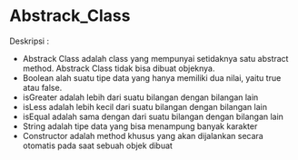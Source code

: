 # Abstrack_Class
Deskripsi : 
* Abstrack Class adalah class yang mempunyai setidaknya satu abstract method. Abstrack Class tidak bisa dibuat objeknya.
* Boolean alah suatu tipe data yang hanya memiliki dua nilai, yaitu true atau false.
* isGreater adalah lebih dari suatu bilangan dengan bilangan lain 
* isLess adalah lebih kecil dari suatu bilangan dengan bilangan lain 
* isEqual adalah sama dengan dari suatu bilangan dengan bilangan lain  
* String adalah tipe data yang bisa menampung banyak karakter 
* Constructor adalah method khusus yang akan dijalankan secara otomatis pada saat sebuah objek dibuat 
